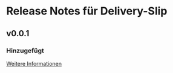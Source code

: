 # Release Notes für Delivery-Slip

## v0.0.1

### Hinzugefügt
[Weitere Informationen](https://developers.plentymarkets.com/marketplace/plugin-requirements#marketplace-changelog)